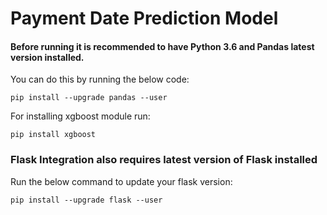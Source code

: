 # Payment Date Prediction Model


#### Before running it is recommended to have Python 3.6 and Pandas latest version installed.

You can do this by running the below code:

```
pip install --upgrade pandas --user
```

For installing xgboost module run:

```
pip install xgboost
```

### Flask Integration also requires latest version of Flask installed

Run the below command to update your flask version:

```
pip install --upgrade flask --user
```